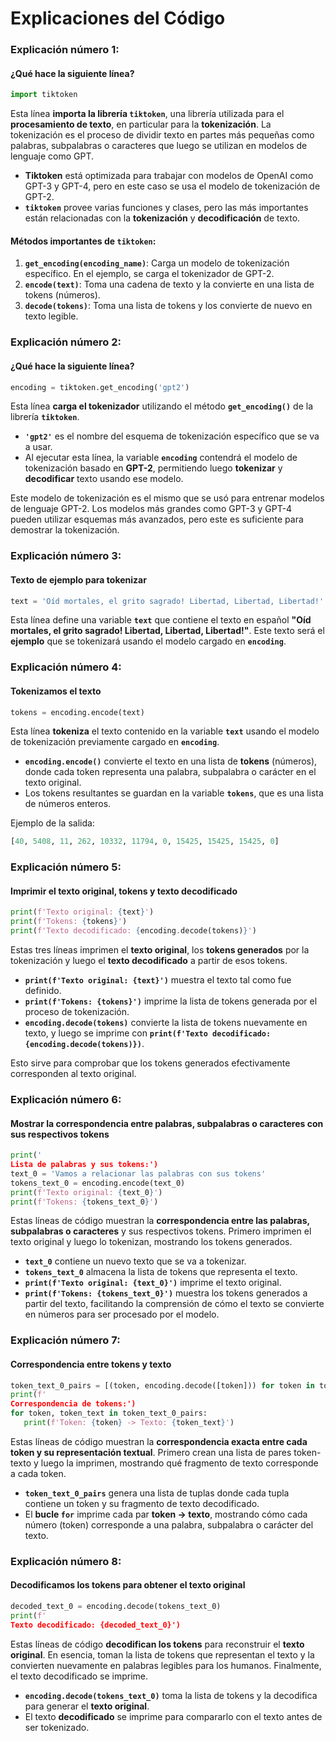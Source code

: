 
# Explicaciones del Código

### Explicación número 1:
#### ¿Qué hace la siguiente línea?
```python
import tiktoken
```
Esta línea **importa la librería `tiktoken`**, una librería utilizada para el **procesamiento de texto**, en particular para la **tokenización**. La tokenización es el proceso de dividir texto en partes más pequeñas como palabras, subpalabras o caracteres que luego se utilizan en modelos de lenguaje como GPT.

- **Tiktoken** está optimizada para trabajar con modelos de OpenAI como GPT-3 y GPT-4, pero en este caso se usa el modelo de tokenización de GPT-2.
- **`tiktoken`** provee varias funciones y clases, pero las más importantes están relacionadas con la **tokenización** y **decodificación** de texto.

#### Métodos importantes de `tiktoken`:
1. **`get_encoding(encoding_name)`**: Carga un modelo de tokenización específico. En el ejemplo, se carga el tokenizador de GPT-2.
2. **`encode(text)`**: Toma una cadena de texto y la convierte en una lista de tokens (números).
3. **`decode(tokens)`**: Toma una lista de tokens y los convierte de nuevo en texto legible.

### Explicación número 2:
#### ¿Qué hace la siguiente línea?
```python
encoding = tiktoken.get_encoding('gpt2')
```
Esta línea **carga el tokenizador** utilizando el método **`get_encoding()`** de la librería **`tiktoken`**.

- **`'gpt2'`** es el nombre del esquema de tokenización específico que se va a usar.
- Al ejecutar esta línea, la variable **`encoding`** contendrá el modelo de tokenización basado en **GPT-2**, permitiendo luego **tokenizar** y **decodificar** texto usando ese modelo.

Este modelo de tokenización es el mismo que se usó para entrenar modelos de lenguaje GPT-2. Los modelos más grandes como GPT-3 y GPT-4 pueden utilizar esquemas más avanzados, pero este es suficiente para demostrar la tokenización.

### Explicación número 3:
#### Texto de ejemplo para tokenizar
```python
text = 'Oíd mortales, el grito sagrado! Libertad, Libertad, Libertad!'
```
Esta línea define una variable **`text`** que contiene el texto en español **"Oíd mortales, el grito sagrado! Libertad, Libertad, Libertad!"**. Este texto será el **ejemplo** que se tokenizará usando el modelo cargado en **`encoding`**.

### Explicación número 4:
#### Tokenizamos el texto
```python
tokens = encoding.encode(text)
```
Esta línea **tokeniza** el texto contenido en la variable **`text`** usando el modelo de tokenización previamente cargado en **`encoding`**.

- **`encoding.encode()`** convierte el texto en una lista de **tokens** (números), donde cada token representa una palabra, subpalabra o carácter en el texto original.
- Los tokens resultantes se guardan en la variable **`tokens`**, que es una lista de números enteros.

Ejemplo de la salida:
```python
[40, 5408, 11, 262, 10332, 11794, 0, 15425, 15425, 15425, 0]
```

### Explicación número 5:
#### Imprimir el texto original, tokens y texto decodificado
```python
print(f'Texto original: {text}')
print(f'Tokens: {tokens}')
print(f'Texto decodificado: {encoding.decode(tokens)}')
```
Estas tres líneas imprimen el **texto original**, los **tokens generados** por la tokenización y luego el **texto decodificado** a partir de esos tokens.

- **`print(f'Texto original: {text}')`** muestra el texto tal como fue definido.
- **`print(f'Tokens: {tokens}')`** imprime la lista de tokens generada por el proceso de tokenización.
- **`encoding.decode(tokens)`** convierte la lista de tokens nuevamente en texto, y luego se imprime con **`print(f'Texto decodificado: {encoding.decode(tokens)})`**.

Esto sirve para comprobar que los tokens generados efectivamente corresponden al texto original.

### Explicación número 6:
#### Mostrar la correspondencia entre palabras, subpalabras o caracteres con sus respectivos tokens
```python
print('
Lista de palabras y sus tokens:')
text_0 = 'Vamos a relacionar las palabras con sus tokens'
tokens_text_0 = encoding.encode(text_0)
print(f'Texto original: {text_0}')
print(f'Tokens: {tokens_text_0}')
```
Estas líneas de código muestran la **correspondencia entre las palabras, subpalabras o caracteres** y sus respectivos tokens. Primero imprimen el texto original y luego lo tokenizan, mostrando los tokens generados.

- **`text_0`** contiene un nuevo texto que se va a tokenizar.
- **`tokens_text_0`** almacena la lista de tokens que representa el texto.
- **`print(f'Texto original: {text_0}')`** imprime el texto original.
- **`print(f'Tokens: {tokens_text_0}')`** muestra los tokens generados a partir del texto, facilitando la comprensión de cómo el texto se convierte en números para ser procesado por el modelo.

### Explicación número 7:
#### Correspondencia entre tokens y texto
```python
token_text_0_pairs = [(token, encoding.decode([token])) for token in tokens_text_0]
print(f'
Correspondencia de tokens:')
for token, token_text in token_text_0_pairs:
   print(f'Token: {token} -> Texto: {token_text}')
```
Estas líneas de código muestran la **correspondencia exacta entre cada token y su representación textual**. Primero crean una lista de pares token-texto y luego la imprimen, mostrando qué fragmento de texto corresponde a cada token.

- **`token_text_0_pairs`** genera una lista de tuplas donde cada tupla contiene un token y su fragmento de texto decodificado.
- El **bucle `for`** imprime cada par **token -> texto**, mostrando cómo cada número (token) corresponde a una palabra, subpalabra o carácter del texto.

### Explicación número 8:
#### Decodificamos los tokens para obtener el texto original
```python
decoded_text_0 = encoding.decode(tokens_text_0)
print(f'
Texto decodificado: {decoded_text_0}')
```
Estas líneas de código **decodifican los tokens** para reconstruir el **texto original**. En esencia, toman la lista de tokens que representan el texto y la convierten nuevamente en palabras legibles para los humanos. Finalmente, el texto decodificado se imprime.

- **`encoding.decode(tokens_text_0)`** toma la lista de tokens y la decodifica para generar el **texto original**.
- El texto **decodificado** se imprime para compararlo con el texto antes de ser tokenizado.
